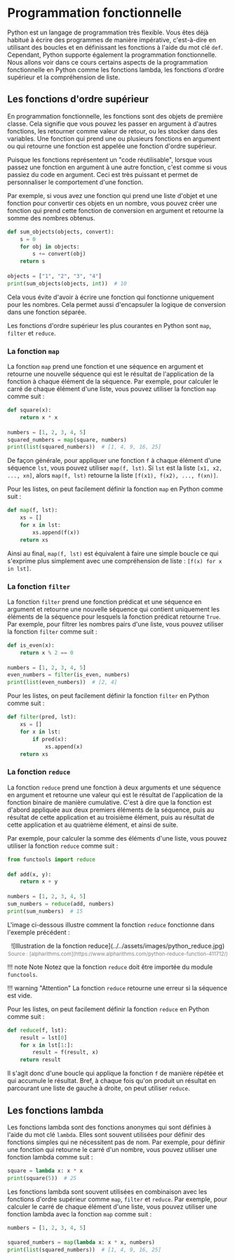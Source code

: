 # Programmation fonctionnelle

Python est un langage de programmation très flexible. Vous êtes déjà habitué à
écrire des programmes de manière impérative, c'est-à-dire en utilisant des
boucles et en définissant les fonctions à l'aide du mot clé `def`. Cependant, Python
supporte également la programmation fonctionnelle. Nous allons voir dans ce
cours certains aspects de la programmation fonctionnelle en Python comme les
fonctions lambda, les fonctions d'ordre supérieur et la compréhension de liste.

## Les fonctions d'ordre supérieur

En programmation fonctionnelle, les fonctions sont des objets de première classe.
Cela signifie que vous pouvez les passer en argument à d'autres fonctions,
les retourner comme valeur de retour, ou les stocker dans des variables.
Une fonction qui prend une ou plusieurs fonctions en argument ou qui retourne
une fonction est appelée une fonction d'ordre supérieur.

Puisque les fonctions représentent un "code réutilisable", lorsque vous passez
une fonction en argument à une autre fonction, c'est comme si vous passiez du
code en argument. Ceci est très puissant et permet de personnaliser le
comportement d'une fonction.

Par exemple, si vous avez une fonction qui prend une liste d'objet et une fonction 
pour convertir ces objets en un nombre, vous pouvez créer une fonction qui prend
cette fonction de conversion en argument et retourne la somme des nombres obtenus.

```python
def sum_objects(objects, convert):
    s = 0
    for obj in objects:
        s += convert(obj)
    return s

objects = ["1", "2", "3", "4"]
print(sum_objects(objects, int))  # 10
```

Cela vous évite d'avoir à écrire une fonction qui fonctionne uniquement pour
les nombres. Cela permet aussi d'encapsuler la logique de conversion dans une
fonction séparée.

Les fonctions d'ordre supérieur les plus courantes en Python sont `map`, `filter`
et `reduce`.

### La fonction `map`

La fonction `map` prend une fonction et une séquence en argument et retourne une
nouvelle séquence qui est le résultat de l'application de la fonction à chaque
élément de la séquence. Par exemple, pour calculer le carré de chaque élément
d'une liste, vous pouvez utiliser la fonction `map` comme suit :

```python
def square(x):
    return x * x

numbers = [1, 2, 3, 4, 5]
squared_numbers = map(square, numbers)
print(list(squared_numbers))  # [1, 4, 9, 16, 25]
```

De façon générale, pour appliquer une fonction `f` à chaque élément d'une
séquence `lst`, vous pouvez utiliser `map(f, lst)`. Si `lst` est la liste
`[x1, x2, ..., xn]`, alors `map(f, lst)` retourne la liste `[f(x1), f(x2), ..., f(xn)]`.

Pour les listes, on peut facilement définir la fonction `map` en Python comme suit :

```python
def map(f, lst):
    xs = []
    for x in lst:
        xs.append(f(x))
    return xs
```

Ainsi au final, `map(f, lst)` est équivalent à faire une simple boucle ce qui
s'exprime plus simplement avec une compréhension de liste :  `[f(x) for x in lst]`.

### La fonction `filter`

La fonction `filter` prend une fonction prédicat et une séquence en argument et
retourne une nouvelle séquence qui contient uniquement les éléments de la
séquence pour lesquels la fonction prédicat retourne `True`. Par exemple, pour
filtrer les nombres pairs d'une liste, vous pouvez utiliser la fonction `filter`
comme suit :

```python
def is_even(x):
    return x % 2 == 0

numbers = [1, 2, 3, 4, 5]
even_numbers = filter(is_even, numbers)
print(list(even_numbers))  # [2, 4]
```

Pour les listes, on peut facilement définir la fonction `filter` en Python comme suit :

```python
def filter(pred, lst):
    xs = []
    for x in lst:
        if pred(x):
            xs.append(x)
    return xs
```

### La fonction `reduce`

La fonction `reduce` prend une fonction à deux arguments et une séquence en
argument et retourne une valeur qui est le résultat de l'application de la
fonction binaire de manière cumulative. C'est à dire que la fonction est
d'abord appliquée aux deux premiers éléments de la séquence, puis au résultat
de cette application et au troisième élément, puis au résultat de cette
application et au quatrième élément, et ainsi de suite.

Par exemple, pour calculer la somme des éléments d'une liste, vous pouvez
utiliser la fonction `reduce` comme suit :

```python
from functools import reduce

def add(x, y):
    return x + y

numbers = [1, 2, 3, 4, 5]
sum_numbers = reduce(add, numbers)
print(sum_numbers)  # 15
```

L'image ci-dessous illustre comment la fonction `reduce` fonctionne dans l'exemple précédent :

<center>
    ![Illustration de la fonction reduce](../../assets/images/python_reduce.jpg)
    <br/>
    <span style="color:gray; font-size:smaller;">Source : [alpharithms.com](https://www.alpharithms.com/python-reduce-function-411712/)</span>
</center>

!!! note Note
    Notez que la fonction `reduce` doit être importée du module `functools`. 

!!! warning "Attention"
    La fonction `reduce` retourne une erreur si la séquence est vide.

Pour les listes, on peut facilement définir la fonction `reduce` en Python comme suit :

```python
def reduce(f, lst):
    result = lst[0]
    for x in lst[1:]:
        result = f(result, x)
    return result
```

Il s'agit donc d'une boucle qui applique la fonction `f` de manière répétée et
qui accumule le résultat. Bref, à chaque fois qu'on produit un résultat en
parcourant une liste de gauche à droite, on peut utiliser `reduce`.

## Les fonctions lambda

Les fonctions lambda sont des fonctions anonymes qui sont définies à l'aide du
mot clé `lambda`. Elles sont souvent utilisées pour définir des fonctions
simples qui ne nécessitent pas de nom. Par exemple, pour définir une fonction
qui retourne le carré d'un nombre, vous pouvez utiliser une fonction lambda
comme suit :

```python
square = lambda x: x * x
print(square(5))  # 25
```

Les fonctions lambda sont souvent utilisées en combinaison avec les fonctions
d'ordre supérieur comme `map`, `filter` et `reduce`. Par exemple, pour calculer
le carré de chaque élément d'une liste, vous pouvez utiliser une fonction lambda
avec la fonction `map` comme suit :

```python
numbers = [1, 2, 3, 4, 5]

squared_numbers = map(lambda x: x * x, numbers)
print(list(squared_numbers))  # [1, 4, 9, 16, 25]
```